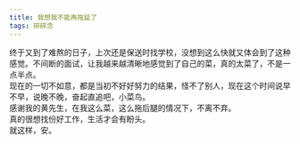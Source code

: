 ```yaml
---
title: 我想我不能再拖延了
tags: 碎碎念
---
```

终于又到了难熬的日子，上次还是保送时找学校，没想到这么快就又体会到了这种感觉。不间断的面试，让我越来越清晰地感觉到了自己的菜，真的太菜了，不是一点半点。   
现在的一切不如意，都是当初不好好努力的结果，怪不了别人，现在这个时间说早不早，说晚不晚，奋起直追吧，小菜鸟。   
感谢我的黄先生，在我这么菜，这么拖后腿的情况下，不离不弃。   
真的很想找份好工作，生活才会有盼头。   
就这样，安。